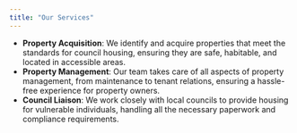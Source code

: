 ```yaml
---
title: "Our Services"
---
```

- **Property Acquisition**: We identify and acquire properties that meet the standards for council housing, ensuring they are safe, habitable, and located in accessible areas.
- **Property Management**: Our team takes care of all aspects of property management, from maintenance to tenant relations, ensuring a hassle-free experience for property owners.
- **Council Liaison**: We work closely with local councils to provide housing for vulnerable individuals, handling all the necessary paperwork and compliance requirements.
